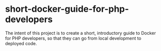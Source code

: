 # short-docker-guide-for-php-developers
The intent of this project is to create a short, introductory guide to Docker for PHP developers, so that they can go from local development to deployed code.
